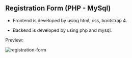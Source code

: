 ## Registration Form (PHP - MySql)


- Frontend is developed by using html, css, bootstrap 4.

- Backend is developed by using php and mysql.
 
 
 
 Preview:
 
 ![registration-form](https://user-images.githubusercontent.com/59365805/99840866-2241fe00-2b8f-11eb-8649-ecab575dc51c.png)
